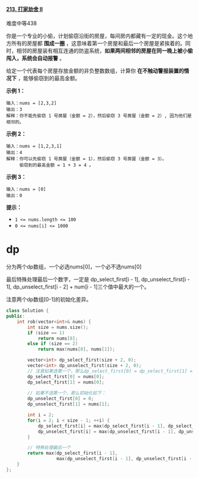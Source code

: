 #### [213. 打家劫舍 II](https://leetcode-cn.com/problems/house-robber-ii/)

难度中等438

你是一个专业的小偷，计划偷窃沿街的房屋，每间房内都藏有一定的现金。这个地方所有的房屋都 **围成一圈** ，这意味着第一个房屋和最后一个房屋是紧挨着的。同时，相邻的房屋装有相互连通的防盗系统，**如果两间相邻的房屋在同一晚上被小偷闯入，系统会自动报警** 。

给定一个代表每个房屋存放金额的非负整数数组，计算你 **在不触动警报装置的情况下** ，能够偷窃到的最高金额。

 

**示例 1：**

```
输入：nums = [2,3,2]
输出：3
解释：你不能先偷窃 1 号房屋（金额 = 2），然后偷窃 3 号房屋（金额 = 2）, 因为他们是相邻的。
```

**示例 2：**

```
输入：nums = [1,2,3,1]
输出：4
解释：你可以先偷窃 1 号房屋（金额 = 1），然后偷窃 3 号房屋（金额 = 3）。
     偷窃到的最高金额 = 1 + 3 = 4 。
```

**示例 3：**

```
输入：nums = [0]
输出：0
```

 

**提示：**

- `1 <= nums.length <= 100`
- `0 <= nums[i] <= 1000`



# dp

分为两个dp数组，一个必选nums[0]，一个必不选nums[0]

最后特殊处理最后一个数字，一定是 dp_select_first[i - 1], dp_unselect_first[i - 1], dp_unselect_first[i - 2] + num[i - 1]三个值中最大的一个。 

注意两个dp数组[0-1]的初始化差异。

```c++
class Solution {
public:
    int rob(vector<int>& nums) {
        int size = nums.size();
        if (size == 1)
            return nums[0];
        else if (size == 2)
            return max(nums[0], nums[1]);

        vector<int> dp_select_first(size + 2, 0);
        vector<int> dp_unselect_first(size + 2, 0);
        // 注意如果选第一个，那么dp_select_first[0] = dp_select_first[1] = nums[0]
        dp_select_first[0] = nums[0];
        dp_select_first[1] = nums[0];
		
      	// 如果不选第一个，那么初始化如下：
        dp_unselect_first[0] = 0;
        dp_unselect_first[1] = nums[1];

        int i = 2;
        for(i = 2; i < size - 1; ++i) {
            dp_select_first[i] = max(dp_select_first[i - 1], dp_select_first[i - 2] + nums[i]);
            dp_unselect_first[i] = max(dp_unselect_first[i - 1], dp_unselect_first[i - 2] + nums[i]);
        }

        // 特殊处理最后一个
        return max(dp_select_first[i - 1], 
                   max(dp_unselect_first[i - 1], dp_unselect_first[i - 2] + nums[i]));
    }
};
```

